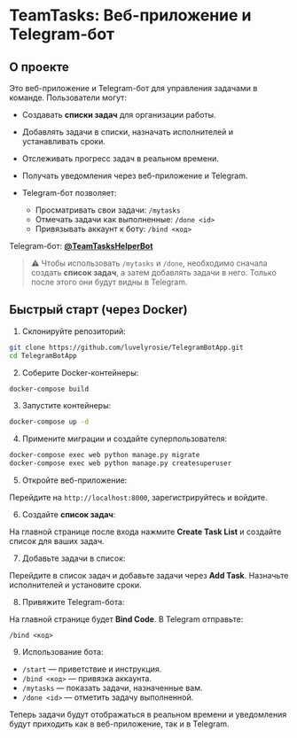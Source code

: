 # TeamTasks: Веб-приложение и Telegram-бот

## О проекте

Это веб-приложение и Telegram-бот для управления задачами в команде. Пользователи могут:

* Создавать **списки задач** для организации работы.
* Добавлять задачи в списки, назначать исполнителей и устанавливать сроки.
* Отслеживать прогресс задач в реальном времени.
* Получать уведомления через веб-приложение и Telegram.
* Telegram-бот позволяет:

  * Просматривать свои задачи: `/mytasks`
  * Отмечать задачи как выполненные: `/done <id>`
  * Привязывать аккаунт к боту: `/bind <код>`

Telegram-бот: **[@TeamTasksHelperBot](https://t.me/TeamTasksHelperBot)**

> ⚠️ Чтобы использовать `/mytasks` и `/done`, необходимо сначала создать **список задач**, а затем добавлять задачи в него. Только после этого они будут видны в Telegram.

## Быстрый старт (через Docker)

1. Склонируйте репозиторий:

```bash
git clone https://github.com/luvelyrosie/TelegramBotApp.git
cd TelegramBotApp
```

2. Соберите Docker-контейнеры:

```bash
docker-compose build
```

3. Запустите контейнеры:

```bash
docker-compose up -d
```

4. Примените миграции и создайте суперпользователя:

```bash
docker-compose exec web python manage.py migrate
docker-compose exec web python manage.py createsuperuser
```

5. Откройте веб-приложение:

Перейдите на `http://localhost:8000`, зарегистрируйтесь и войдите.

6. Создайте **список задач**:

На главной странице после входа нажмите **Create Task List** и создайте список для ваших задач.

7. Добавьте задачи в список:

Перейдите в список задач и добавьте задачи через **Add Task**. Назначьте исполнителей и установите сроки.

8. Привяжите Telegram-бота:

На главной странице будет **Bind Code**. В Telegram отправьте:

```
/bind <код>
```

9. Использование бота:

* `/start` — приветствие и инструкция.
* `/bind <код>` — привязка аккаунта.
* `/mytasks` — показать задачи, назначенные вам.
* `/done <id>` — отметить задачу выполненной.

Теперь задачи будут отображаться в реальном времени и уведомления будут приходить как в веб-приложение, так и в Telegram.